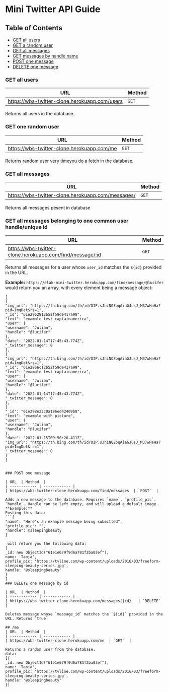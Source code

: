 # Mini Twitter API Guide

## Table of Contents

- [GET all users](https://wbs-twitter-clone.herokuapp.com/users)
- [GET a random user](https://wbs-twitter-clone.herokuapp.com/me)
- [GET all messages ](https://wbs-twitter-clone.herokuapp.com/messages/)
- [GET messages by handle name](https://wbs-twitter-clone.herokuapp.com/find/message/:id)
- [POST one message](https://wbs-twitter-clone.herokuapp.com/messages)
- [DELETE one message](https://wbs-twitter-clone.herokuapp.com/messages/:id)

### GET all users

| URL                                           | Method |
| --------------------------------------------- | ------ |
| https://wbs-twitter-clone.herokuapp.com/users | `GET`  |

Returns all users in the database.

### GET one random user

| URL                                        | Method |
| ------------------------------------------ | ------ |
| https://wbs-twitter-clone.herokuapp.com/me | `GET`  |

Returns random user very timeyou do a fetch in the database.

### GET all messages

| URL                                               | Method |
| ------------------------------------------------- | ------ |
| https://wbs-twitter-clone.herokuapp.com/messages/ | `GET`  |

Returns all messages pesent in database

### GET all messages belonging to one common user handle/unique id

| URL                                                      | Method |
| -------------------------------------------------------- | ------ |
| https://wbs-twitter-clone.herokuapp.com/find/message/:id | `GET`  |

Returns all messages for a user whose `user_id` matches the `${id}` provided in the URL.

**Example:**
`https://elak-mini-twitter.herokuapp.com/find/message/@lucifer` would return you an array, with every element being a message object:

```
[
{
"img_url": "https://th.bing.com/th/id/OIP.sJhiNQZoqAiaGJusJ_M37wHaHa?pid=ImgDet&rs=1",
"_id": "61e2962812b52f59de417a98",
"text": "example test captainamerica",
"user": {
"username": "Julian",
"handle": "@lucifer"
},
"date": "2022-01-14T17:45:43.774Z",
"_twitter_message": 0
},
{
"img_url": "https://th.bing.com/th/id/OIP.sJhiNQZoqAiaGJusJ_M37wHaHa?pid=ImgDet&rs=1",
"_id": "61e2966c12b52f59de417a99",
"text": "example test captainamerica",
"user": {
"username": "Julian",
"handle": "@lucifer"
},
"date": "2022-01-14T17:45:43.774Z",
"_twitter_message": 0
},
{
"_id": "61e298e23c0a196ed42409b8",
"text": "example with picture",
"user": {
"username": "Julian",
"handle": "@lucifer"
},
"date": "2022-01-15T09:50:26.411Z",
"img_url": "https://th.bing.com/th/id/OIP.sJhiNQZoqAiaGJusJ_M37wHaHa?pid=ImgDet&rs=1",
"_twitter_message": 0
}
]


### POST one message

| URL  | Method  |
| ------------ | ------------ |
| https://wbs-twitter-clone.herokuapp.com/find/messages  | `POST`  |

Adds a new message to the database. Requires `name`, `profile_pic`. `handle`. Handle can be left empty, and will upload a default image.
**Example:**
Posting this data:
```{
"name": "Here's an example message being submitted",
"profile_pic": "",
"handle": @sleepingbeauty
}

 will return you the following data:
[
_id: new ObjectId("61e1e679f9d6a781f2ba03ef"),
name: 'Tanja',
profile_pic: 'https://tvline.com/wp-content/uploads/2016/03/freeform-sleeping-beauty-series.jpg',
handle: '@sleepingbeauty'
}
]
### DELETE one message by id

| URL  | Method  |
| ------------ | ------------ |
| hhttps://wbs-twitter-clone.herokuapp.com/messages({id}   | `DELETE`  |

Deletes message whose `message_id` matches the `${id}` provided in the URL. Returns `true`

## /me
| URL  | Method  |
| ------------ | ------------ |
| https://wbs-twitter-clone.herokuapp.com/me  | `GET`  |

Returns a random user from the database.
data:
[{
_id: new ObjectId("61e1e679f9d6a781f2ba03ef"),
name: 'Tanja',
profile_pic: 'https://tvline.com/wp-content/uploads/2016/03/freeform-sleeping-beauty-series.jpg',
handle: '@sleepingbeauty'
}]

